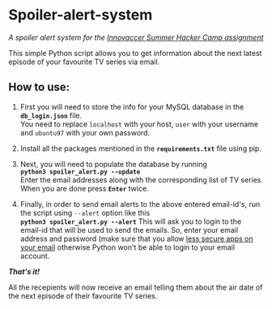 # Spoiler-alert-system
*A spoiler alert system for the [Innovaccer Summer Hacker Camp assignment](https://www.innovaccer.com/media/hackercamp/SDE-Intern-Assignment.pdf)*

This simple Python script allows you to get information about the next latest episode of your favourite TV series via email.

## How to use:

1. First you will need to store the info for your MySQL database in the **`db_login.json`** file.  
   You need to replace `localhost` with your host, `user` with your username and `ubuntu97` with your own password.
   
1. Install all the packages mentioned in the **`requirements.txt`** file using pip.

1. Next, you will need to populate the database by running  
   **`python3 spoiler_alert.py --update`**  
   Enter the email addresses along with the corresponding list of TV series. When you are done press **`Enter`** twice.
   
1. Finally, in order to send email alerts to the above entered email-id's, run the script using `--alert` option like this  
   **`python3 spoiler_alert.py --alert`**
   This will ask you to login to the email-id that will be used to send the emails. So, enter your email address and password (make sure that you allow [less secure apps on your email](https://myaccount.google.com/lesssecureapps?pli=1) otherwise Python won't be able to login to your email account.
   
*__That's it!__* 

All the recepients will now receive an email telling them about the air date of the next episode of their favourite TV series.
